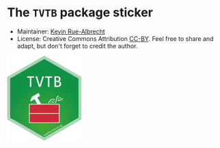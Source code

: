 # The `TVTB` package sticker

* Maintainer: [Kevin Rue-Albrecht](https://github.com/kevinrue/)
* License: Creative Commons Attribution
[CC-BY](https://creativecommons.org/licenses/by/2.0/). Feel free to
share and adapt, but don't forget to credit the author.

<img src=TVTB.png height="200">
